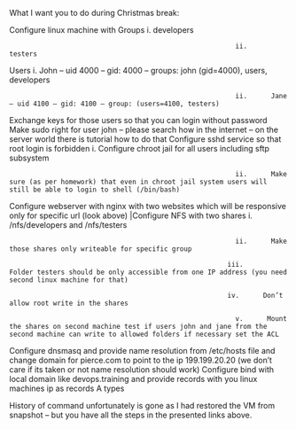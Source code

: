 What I want you to do during Christmas break:

Configure linux machine with
Groups
i. developers

                                                             ii.      testers

Users
i. John – uid 4000 – gid: 4000 – groups: john (gid=4000), users, developers

                                                             ii.      Jane – uid 4100 – gid: 4100 – group: (users=4100, testers)

Exchange keys for those users so that you can login without password
Make sudo right for user john – please search how in the internet – on the server world there is tutorial how to do that
Configure sshd service so that root login is forbidden
i. Configure chroot jail for all users including sftp subsystem

                                                             ii.      Make sure (as per homework) that even in chroot jail system users will still be able to login to shell (/bin/bash)

Configure webserver with nginx with two websites which will be responsive only for specific url (look above)
|Configure NFS with two shares
i. /nfs/developers and /nfs/testers

                                                             ii.      Make those shares only writeable for specific group

                                                           iii.      Folder testers should be only accessible from one IP address (you need second linux machine for that)

                                                           iv.      Don’t allow root write in the shares

                                                             v.      Mount the shares on second machine test if users john and jane from the second machine can write to allowed folders if necessary set the ACL

Configure dnsmasq and provide name resolution from /etc/hosts file and change domain for pierce.com to point to the ip 199.199.20.20 (we don’t care if its taken or not name resolution should work)
Configure bind with local domain like devops.training and provide records with you linux machines ip as records A types

History of command unfortunately is gone as I had restored the VM from snapshot – but you have all the steps in the presented links above.
